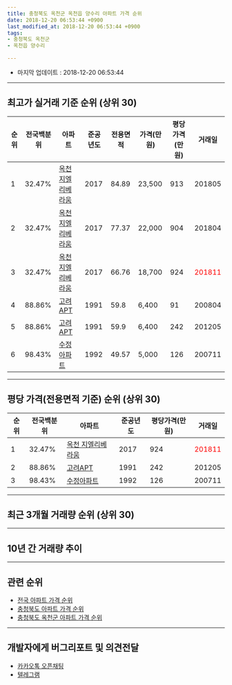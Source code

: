 ```yaml
---
title: 충청북도 옥천군 옥천읍 양수리 아파트 가격 순위
date: 2018-12-20 06:53:44 +0900
last_modified_at: 2018-12-20 06:53:44 +0900
tags:
- 충청북도 옥천군
- 옥천읍 양수리

---
```


* 마지막 업데이트 : 2018-12-20 06:53:44

---

## 최고가 실거래 기준 순위 (상위 30)


|순위|전국백분위|아파트|준공년도|전용면적|가격(만원)|평당가격(만원)|거래일|
|---|---|---|---|---|---|---|---|
|1|32.47%|[옥천 지엘리베라움](https://search.naver.com/search.naver?query=%EC%B6%A9%EC%B2%AD%EB%B6%81%EB%8F%84+%EC%98%A5%EC%B2%9C%EA%B5%B0+%EC%98%A5%EC%B2%9C%EC%9D%8D+%EC%96%91%EC%88%98%EB%A6%AC+%EC%98%A5%EC%B2%9C+%EC%A7%80%EC%97%98%EB%A6%AC%EB%B2%A0%EB%9D%BC%EC%9B%80)|2017|84.89|23,500|913|201805|
|2|32.47%|[옥천 지엘리베라움](https://search.naver.com/search.naver?query=%EC%B6%A9%EC%B2%AD%EB%B6%81%EB%8F%84+%EC%98%A5%EC%B2%9C%EA%B5%B0+%EC%98%A5%EC%B2%9C%EC%9D%8D+%EC%96%91%EC%88%98%EB%A6%AC+%EC%98%A5%EC%B2%9C+%EC%A7%80%EC%97%98%EB%A6%AC%EB%B2%A0%EB%9D%BC%EC%9B%80)|2017|77.37|22,000|904|201804|
|3|32.47%|[옥천 지엘리베라움](https://search.naver.com/search.naver?query=%EC%B6%A9%EC%B2%AD%EB%B6%81%EB%8F%84+%EC%98%A5%EC%B2%9C%EA%B5%B0+%EC%98%A5%EC%B2%9C%EC%9D%8D+%EC%96%91%EC%88%98%EB%A6%AC+%EC%98%A5%EC%B2%9C+%EC%A7%80%EC%97%98%EB%A6%AC%EB%B2%A0%EB%9D%BC%EC%9B%80)|2017|66.76|18,700|924|<span style="color:red">201811</span>|
|4|88.86%|[고려APT](https://search.naver.com/search.naver?query=%EC%B6%A9%EC%B2%AD%EB%B6%81%EB%8F%84+%EC%98%A5%EC%B2%9C%EA%B5%B0+%EC%98%A5%EC%B2%9C%EC%9D%8D+%EC%96%91%EC%88%98%EB%A6%AC+%EA%B3%A0%EB%A0%A4APT)|1991|59.8|6,400|91|200804|
|5|88.86%|[고려APT](https://search.naver.com/search.naver?query=%EC%B6%A9%EC%B2%AD%EB%B6%81%EB%8F%84+%EC%98%A5%EC%B2%9C%EA%B5%B0+%EC%98%A5%EC%B2%9C%EC%9D%8D+%EC%96%91%EC%88%98%EB%A6%AC+%EA%B3%A0%EB%A0%A4APT)|1991|59.9|6,400|242|201205|
|6|98.43%|[수정아파트](https://search.naver.com/search.naver?query=%EC%B6%A9%EC%B2%AD%EB%B6%81%EB%8F%84+%EC%98%A5%EC%B2%9C%EA%B5%B0+%EC%98%A5%EC%B2%9C%EC%9D%8D+%EC%96%91%EC%88%98%EB%A6%AC+%EC%88%98%EC%A0%95%EC%95%84%ED%8C%8C%ED%8A%B8)|1992|49.57|5,000|126|200711|


---

## 평당 가격(전용면적 기준) 순위 (상위 30)


|순위|전국백분위|아파트|준공년도|평당가격(만원)|거래일|
|---|---|---|---|---|---|
|1|32.47%|[옥천 지엘리베라움](https://search.naver.com/search.naver?query=%EC%B6%A9%EC%B2%AD%EB%B6%81%EB%8F%84+%EC%98%A5%EC%B2%9C%EA%B5%B0+%EC%98%A5%EC%B2%9C%EC%9D%8D+%EC%96%91%EC%88%98%EB%A6%AC+%EC%98%A5%EC%B2%9C+%EC%A7%80%EC%97%98%EB%A6%AC%EB%B2%A0%EB%9D%BC%EC%9B%80)|2017|924|<span style="color:red">201811</span>|
|2|88.86%|[고려APT](https://search.naver.com/search.naver?query=%EC%B6%A9%EC%B2%AD%EB%B6%81%EB%8F%84+%EC%98%A5%EC%B2%9C%EA%B5%B0+%EC%98%A5%EC%B2%9C%EC%9D%8D+%EC%96%91%EC%88%98%EB%A6%AC+%EA%B3%A0%EB%A0%A4APT)|1991|242|201205|
|3|98.43%|[수정아파트](https://search.naver.com/search.naver?query=%EC%B6%A9%EC%B2%AD%EB%B6%81%EB%8F%84+%EC%98%A5%EC%B2%9C%EA%B5%B0+%EC%98%A5%EC%B2%9C%EC%9D%8D+%EC%96%91%EC%88%98%EB%A6%AC+%EC%88%98%EC%A0%95%EC%95%84%ED%8C%8C%ED%8A%B8)|1992|126|200711|


---

## 최근 3개월 거래량 순위 (상위 30)


<div style="width:100%;">
    <canvas id="deal_count_ranking" height="250"></canvas>
</div>


<script>
new Chart(document.getElementById("deal_count_ranking"), {
    type: 'horizontalBar',
    data: {
        labels: ['수정아파트', '옥천 지엘리베라움'],
        datasets: [{
            label: '실거래 수',
            data: [3, 1],
            borderColor: "rgba(255, 0, 128, 1)",
            backgroundColor: "rgba(255, 0, 128, 0.5)",
            fill: false,
        }]
    },
    options: {
        responsive: true,
        title: {
            display: true,
            text: '최근 3개월 거래량 순위'
        },
        tooltips: {
            mode: 'index',
            intersect: false,
            callbacks: {
                title: function(tooltipItems, data) {
                    return "실거래 수:";
                },
                label: function(tooltipItem, data) {
                    return data.labels[tooltipItem.index] + ": " + tooltipItem.xLabel;
                }
            }
        },
        hover: {
            mode: 'nearest',
            intersect: true
        },
        scales: {
            xAxes: [{
                display: true,
                scaleLabel: {
                    display: true,
                    labelString: '실거래 수'
                },
                ticks: {
                    suggestedMin: 0,
                }
            }],
            yAxes: [{
                display: true,
                ticks: {
                    autoSkip: false,
                    callback: function(value, index, values) {
                        if (value.length > 15)
                            return value.substr(0, 13) + "...";
                        else
                            return value;
                    }
                },
                scaleLabel: {
                    display: false,
                }
            }]
        }
    }
});

</script>


---

## 10년 간 거래량 추이


<div style="width:100%;">
    <canvas id="deal_progress" height="250"></canvas>
</div>

<script>
new Chart(document.getElementById("deal_progress"), {
    type: 'line',
    data: {
        labels: ['200812','200901','200902','200903','200904','200905','200906','200907','200908','200909','200910','200911','200912','201001','201002','201003','201004','201005','201006','201007','201008','201009','201010','201011','201012','201101','201102','201103','201104','201105','201106','201107','201108','201109','201110','201111','201112','201201','201202','201203','201204','201205','201206','201207','201208','201209','201210','201211','201212','201301','201302','201303','201304','201305','201306','201307','201308','201309','201310','201311','201312','201401','201402','201403','201404','201405','201406','201407','201408','201409','201410','201411','201412','201501','201502','201503','201504','201505','201506','201507','201508','201509','201510','201511','201512','201601','201602','201603','201604','201605','201606','201607','201608','201609','201610','201611','201612','201701','201702','201703','201704','201705','201706','201707','201708','201709','201710','201711','201712','201801','201802','201803','201804','201805','201806','201807','201808','201809','201810','201811','201812'],
        datasets: [{
            label: '실거래 수',
            pointRadius: 1,
            data: [0, 0, 0, 0, 0, 0, 0, 1, 0, 0, 0, 0, 0, 0, 0, 1, 0, 0, 2, 0, 0, 0, 2, 2, 2, 1, 1, 1, 0, 2, 0, 1, 1, 1, 0, 0, 0, 0, 0, 1, 1, 1, 0, 2, 0, 1, 0, 1, 1, 0, 0, 0, 2, 1, 0, 0, 1, 0, 1, 0, 0, 0, 2, 1, 0, 0, 1, 1, 0, 0, 1, 0, 0, 2, 0, 0, 1, 0, 0, 0, 2, 0, 0, 0, 0, 0, 0, 0, 0, 1, 0, 0, 0, 0, 0, 0, 0, 0, 0, 0, 1, 0, 2, 1, 0, 0, 3, 0, 0, 0, 1, 0, 1, 1, 0, 0, 1, 1, 1, 1, 2],
            borderColor: "rgba(255, 201, 14, 1)",
            backgroundColor: "rgba(255, 201, 14, 0.5)",
            fill: true,
        }]
    },
    options: {
        responsive: true,
        title: {
            display: true,
            text: '10년간 거래량 추이'
        },
        tooltips: {
            mode: 'index',
            intersect: false,
        },
        hover: {
            mode: 'nearest',
            intersect: true
        },
        scales: {
            xAxes: [{
                display: true,
                scaleLabel: {
                    display: true,
                    labelString: '년/월'
                }
            }],
            yAxes: [{
                display: true,
                ticks: {
                    suggestedMin: 0,
                },
                scaleLabel: {
                    display: true,
                    labelString: '실거래 수'
                }
            }]
        }
    }
});

</script>


---

## 관련 순위

- [전국 아파트 가격 순위](https://inasie.github.io/apt-ranking/전국)
- [충청북도 아파트 가격 순위](https://inasie.github.io/apt-ranking/충청북도)
- [충청북도 옥천군 아파트 가격 순위](https://inasie.github.io/apt-ranking/충청북도-옥천군)


---

## 개발자에게 버그리포트 및 의견전달

- [카카오톡 오픈채팅](https://open.kakao.com/o/gLJUAP4)
- [텔레그램](https://t.me/inasie)

